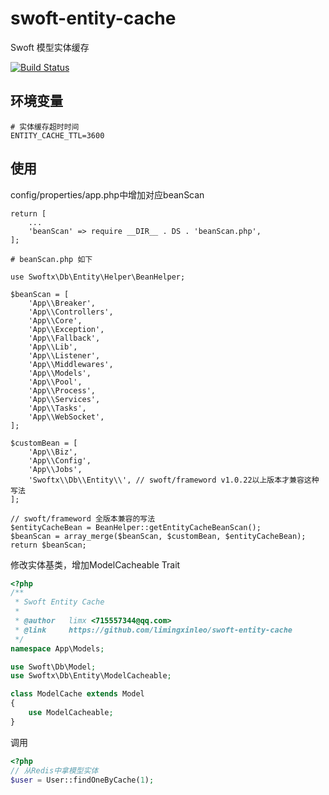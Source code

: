 # swoft-entity-cache
Swoft 模型实体缓存

[![Build Status](https://travis-ci.org/limingxinleo/swoft-entity-cache.svg?branch=master)](https://travis-ci.org/limingxinleo/swoft-entity-cache)

## 环境变量
~~~dotenv
# 实体缓存超时时间
ENTITY_CACHE_TTL=3600
~~~

## 使用
config/properties/app.php中增加对应beanScan
~~~
return [
    ...
    'beanScan' => require __DIR__ . DS . 'beanScan.php',
];

# beanScan.php 如下

use Swoftx\Db\Entity\Helper\BeanHelper;

$beanScan = [
    'App\\Breaker',
    'App\\Controllers',
    'App\\Core',
    'App\\Exception',
    'App\\Fallback',
    'App\\Lib',
    'App\\Listener',
    'App\\Middlewares',
    'App\\Models',
    'App\\Pool',
    'App\\Process',
    'App\\Services',
    'App\\Tasks',
    'App\\WebSocket',
];

$customBean = [
    'App\\Biz',
    'App\\Config',
    'App\\Jobs',
    'Swoftx\\Db\\Entity\\', // swoft/frameword v1.0.22以上版本才兼容这种写法
];

// swoft/frameword 全版本兼容的写法
$entityCacheBean = BeanHelper::getEntityCacheBeanScan();
$beanScan = array_merge($beanScan, $customBean, $entityCacheBean);
return $beanScan;
~~~

修改实体基类，增加ModelCacheable Trait
~~~php
<?php
/**
 * Swoft Entity Cache
 *
 * @author   limx <715557344@qq.com>
 * @link     https://github.com/limingxinleo/swoft-entity-cache
 */
namespace App\Models;

use Swoft\Db\Model;
use Swoftx\Db\Entity\ModelCacheable;

class ModelCache extends Model
{
    use ModelCacheable;
}
~~~

调用
~~~php
<?php
// 从Redis中拿模型实体
$user = User::findOneByCache(1);
~~~
